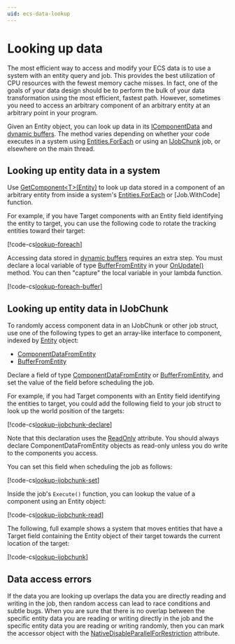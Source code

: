 ```yaml
---
uid: ecs-data-lookup
---
```


# Looking up data

The most efficient way to access and modify your ECS data is to use a system with an entity query and job. This provides the best utilization of CPU resources with the fewest memory cache misses. In fact, one of the goals of your data design should be to perform the bulk of your data transformation using the most efficient, fastest path. However, sometimes you need to access an arbitrary component of an arbitrary entity at an arbitrary point in your program.

Given an Entity object, you can look up data in its [IComponentData] and [dynamic buffers]. The method varies depending on whether your code executes in a system using [Entities.ForEach] or using an [IJobChunk] job, or elsewhere on the main thread.

## Looking up entity data in a system

Use [GetComponent&lt;T&gt;(Entity)] to look up data stored in a component of an arbitrary entity from inside a system's [Entities.ForEach] or [Job.WithCode] function.

For example, if you have Target components with an Entity field identifying the entity to target, you can use the following code to rotate the tracking entities toward their target:

[!code-cs[lookup-foreach](../package/DocCodeSamples.Tests/LookupDataExamples.cs#lookup-foreach)]

Accessing data stored in [dynamic buffers] requires an extra step. You must declare a local variable of type [BufferFromEntity] in your [OnUpdate()] method. You can then "capture" the local variable in your lambda function. 

[!code-cs[lookup-foreach-buffer](../package/DocCodeSamples.Tests/LookupDataExamples.cs#lookup-foreach-buffer)]


## Looking up entity data in IJobChunk

To randomly access component data in an IJobChunk or other job struct, use one of the following types to get an array-like interface to component, indexed by [Entity] object:

* [ComponentDataFromEntity]
* [BufferFromEntity]

Declare a field of type [ComponentDataFromEntity] or [BufferFromEntity], and set the value of the field before scheduling the job.

For example, if you had Target components with an Entity field identifying the entities to target, you could add the following field to your job struct to look up the world position of the targets:

[!code-cs[lookup-ijobchunk-declare](../package/DocCodeSamples.Tests/LookupDataExamples.cs#lookup-ijobchunk-declare)]

Note that this declaration uses the [ReadOnly] attribute. You should always declare ComponentDataFromEntity<T> objects as read-only unless you do write to the components you access.
    
You can set this field when scheduling the job as follows:

[!code-cs[lookup-ijobchunk-set](../package/DocCodeSamples.Tests/LookupDataExamples.cs#lookup-ijobchunk-set)]

Inside the job's `Execute()` function, you can lookup the value of a component using an Entity object:

[!code-cs[lookup-ijobchunk-read](../package/DocCodeSamples.Tests/LookupDataExamples.cs#lookup-ijobchunk-read)]
  
 The following, full example shows a system that moves entities that have a Target field containing the Entity object of their target towards the current location of the target:
 
[!code-cs[lookup-ijobchunk](../package/DocCodeSamples.Tests/LookupDataExamples.cs#lookup-ijobchunk)]

## Data access errors

If the data you are looking up overlaps the data you are directly reading and writing in the job, then random access can lead to race conditions and subtle bugs. When you are sure that there is no overlap between the specific entity data you are reading or writing directly in the job and the specific entity data you are reading or writing randomly, then you can mark the accessor object with the [NativeDisableParallelForRestriction] attribute. 

[dynamic buffers]: xref:ecs-dynamic-buffers
[GetComponent&lt;T&gt;(Entity)]: xref:Unity.Entities.SystemBase.GetComponent``1(Unity.Entities.Entity)
[Entity]: xref:Unity.Entities.Entity
[ComponentDataFromEntity]: xref:Unity.Entities.ComponentDataFromEntity`1
[BufferFromEntity]: xref:Unity.Entities.BufferFromEntity`1 
[Why ECS]: http://www.example.com#need-to-add-this-page
[IComponentData]: xref:ecs-component-data
[dynamic buffers]: xref:ecs-dynamic-buffers
[Entities.ForEach]: xref:Unity.Entities.SystemBase.Entities
[OnUpdate()]: xref:Unity.Entities.SystemBase.OnUpdate*
[IJobChunk]: xref:Unity.Entities.IJobChunk
[ReadOnly]: https://docs.unity3d.com/ScriptReference/Unity.Collections.ReadOnlyAttribute.html
[NativeDisableParallelForRestriction]: https://docs.unity3d.com/ScriptReference/Unity.Collections.NativeDisableParallelForRestrictionAttribute.html